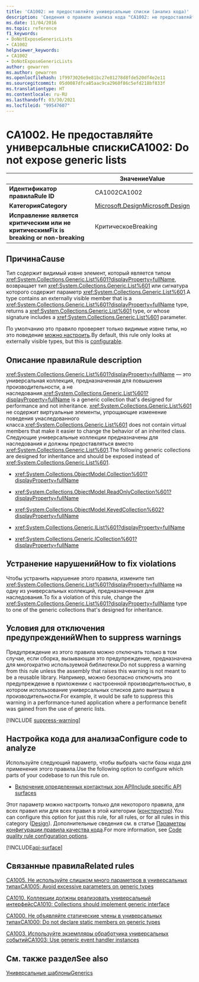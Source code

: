 ```yaml
---
title: 'CA1002: не предоставляйте универсальные списки (анализ кода)'
description: 'Сведения о правиле анализа кода "CA1002: не предоставляйте универсальные списки"'
ms.date: 11/04/2016
ms.topic: reference
f1_keywords:
- DoNotExposeGenericLists
- CA1002
helpviewer_keywords:
- CA1002
- DoNotExposeGenericLists
author: gewarren
ms.author: gewarren
ms.openlocfilehash: 1f9973026e9e81bc27e81278d8fde520df4e2e11
ms.sourcegitcommit: 05d0087dfca85aac9ca2960f86c5efd218bf833f
ms.translationtype: HT
ms.contentlocale: ru-RU
ms.lasthandoff: 03/30/2021
ms.locfileid: "99547607"
---
```

# <a name="ca1002-do-not-expose-generic-lists"></a><span data-ttu-id="8723e-103">CA1002. Не предоставляйте универсальные списки</span><span class="sxs-lookup"><span data-stu-id="8723e-103">CA1002: Do not expose generic lists</span></span>

| | <span data-ttu-id="8723e-104">Значение</span><span class="sxs-lookup"><span data-stu-id="8723e-104">Value</span></span> |
|-|-|
| <span data-ttu-id="8723e-105">**Идентификатор правила**</span><span class="sxs-lookup"><span data-stu-id="8723e-105">**Rule ID**</span></span> |<span data-ttu-id="8723e-106">CA1002</span><span class="sxs-lookup"><span data-stu-id="8723e-106">CA1002</span></span>|
| <span data-ttu-id="8723e-107">**Категория**</span><span class="sxs-lookup"><span data-stu-id="8723e-107">**Category**</span></span> |[<span data-ttu-id="8723e-108">Microsoft.Design</span><span class="sxs-lookup"><span data-stu-id="8723e-108">Microsoft.Design</span></span>](design-warnings.md)|
| <span data-ttu-id="8723e-109">**Исправление является критическим или не критическим**</span><span class="sxs-lookup"><span data-stu-id="8723e-109">**Fix is breaking or non-breaking**</span></span> |<span data-ttu-id="8723e-110">Критическое</span><span class="sxs-lookup"><span data-stu-id="8723e-110">Breaking</span></span>|

## <a name="cause"></a><span data-ttu-id="8723e-111">Причина</span><span class="sxs-lookup"><span data-stu-id="8723e-111">Cause</span></span>

<span data-ttu-id="8723e-112">Тип содержит видимый извне элемент, который является типом <xref:System.Collections.Generic.List%601?displayProperty=fullName>, возвращает тип <xref:System.Collections.Generic.List%601> или сигнатура которого содержит параметр <xref:System.Collections.Generic.List%601>.</span><span class="sxs-lookup"><span data-stu-id="8723e-112">A type contains an externally visible member that is a <xref:System.Collections.Generic.List%601?displayProperty=fullName> type, returns a <xref:System.Collections.Generic.List%601> type, or whose signature includes a <xref:System.Collections.Generic.List%601> parameter.</span></span>

<span data-ttu-id="8723e-113">По умолчанию это правило проверяет только видимые извне типы, но это поведение [можно настроить](#configure-code-to-analyze).</span><span class="sxs-lookup"><span data-stu-id="8723e-113">By default, this rule only looks at externally visible types, but this is [configurable](#configure-code-to-analyze).</span></span>

## <a name="rule-description"></a><span data-ttu-id="8723e-114">Описание правила</span><span class="sxs-lookup"><span data-stu-id="8723e-114">Rule description</span></span>

<span data-ttu-id="8723e-115"><xref:System.Collections.Generic.List%601?displayProperty=fullName> — это универсальная коллекция, предназначенная для повышения производительности, а не наследования.</span><span class="sxs-lookup"><span data-stu-id="8723e-115"><xref:System.Collections.Generic.List%601?displayProperty=fullName> is a generic collection that's designed for performance and not inheritance.</span></span> <span data-ttu-id="8723e-116"><xref:System.Collections.Generic.List%601> не содержит виртуальные элементы, упрощающие изменение поведения унаследованного класса.</span><span class="sxs-lookup"><span data-stu-id="8723e-116"><xref:System.Collections.Generic.List%601> does not contain virtual members that make it easier to change the behavior of an inherited class.</span></span> <span data-ttu-id="8723e-117">Следующие универсальные коллекции предназначены для наследования и должны предоставляться вместо <xref:System.Collections.Generic.List%601>.</span><span class="sxs-lookup"><span data-stu-id="8723e-117">The following generic collections are designed for inheritance and should be exposed instead of <xref:System.Collections.Generic.List%601>.</span></span>

- <xref:System.Collections.ObjectModel.Collection%601?displayProperty=fullName>

- <xref:System.Collections.ObjectModel.ReadOnlyCollection%601?displayProperty=fullName>

- <xref:System.Collections.ObjectModel.KeyedCollection%602?displayProperty=fullName>

- <xref:System.Collections.Generic.IList%601?displayProperty=fullName>

- <xref:System.Collections.Generic.ICollection%601?displayProperty=fullName>

## <a name="how-to-fix-violations"></a><span data-ttu-id="8723e-118">Устранение нарушений</span><span class="sxs-lookup"><span data-stu-id="8723e-118">How to fix violations</span></span>

<span data-ttu-id="8723e-119">Чтобы устранить нарушение этого правила, измените тип <xref:System.Collections.Generic.List%601?displayProperty=fullName> на одну из универсальных коллекций, предназначенных для наследования.</span><span class="sxs-lookup"><span data-stu-id="8723e-119">To fix a violation of this rule, change the <xref:System.Collections.Generic.List%601?displayProperty=fullName> type to one of the generic collections that's designed for inheritance.</span></span>

## <a name="when-to-suppress-warnings"></a><span data-ttu-id="8723e-120">Условия для отключения предупреждений</span><span class="sxs-lookup"><span data-stu-id="8723e-120">When to suppress warnings</span></span>

<span data-ttu-id="8723e-121">Предупреждение из этого правила можно отключать только в том случае, если сборка, вызывающая это предупреждение, предназначена для многократно используемой библиотеки.</span><span class="sxs-lookup"><span data-stu-id="8723e-121">Do not suppress a warning from this rule unless the assembly that raises this warning is not meant to be a reusable library.</span></span> <span data-ttu-id="8723e-122">Например, можно безопасно отключить это предупреждение в приложении с настроенной производительностью, в котором использование универсальных списков дало выигрыш в производительности.</span><span class="sxs-lookup"><span data-stu-id="8723e-122">For example, it would be safe to suppress this warning in a performance-tuned application where a performance benefit was gained from the use of generic lists.</span></span>

[!INCLUDE [suppress-warning](../../../../includes/code-analysis/suppress-warning.md)]

## <a name="configure-code-to-analyze"></a><span data-ttu-id="8723e-123">Настройка кода для анализа</span><span class="sxs-lookup"><span data-stu-id="8723e-123">Configure code to analyze</span></span>

<span data-ttu-id="8723e-124">Используйте следующий параметр, чтобы выбрать части базы кода для применения этого правила.</span><span class="sxs-lookup"><span data-stu-id="8723e-124">Use the following option to configure which parts of your codebase to run this rule on.</span></span>

- [<span data-ttu-id="8723e-125">Включение определенных контактных зон API</span><span class="sxs-lookup"><span data-stu-id="8723e-125">Include specific API surfaces</span></span>](#include-specific-api-surfaces)

<span data-ttu-id="8723e-126">Этот параметр можно настроить только для некоторого правила, для всех правил или для всех правил в этой категории ([конструктор](design-warnings.md)).</span><span class="sxs-lookup"><span data-stu-id="8723e-126">You can configure this option for just this rule, for all rules, or for all rules in this category ([Design](design-warnings.md)).</span></span> <span data-ttu-id="8723e-127">Дополнительные сведения см. в статье [Параметры конфигурации правила качества кода](../code-quality-rule-options.md).</span><span class="sxs-lookup"><span data-stu-id="8723e-127">For more information, see [Code quality rule configuration options](../code-quality-rule-options.md).</span></span>

[!INCLUDE[api-surface](~/includes/code-analysis/api-surface.md)]

## <a name="related-rules"></a><span data-ttu-id="8723e-128">Связанные правила</span><span class="sxs-lookup"><span data-stu-id="8723e-128">Related rules</span></span>

[<span data-ttu-id="8723e-129">CA1005. Не используйте слишком много параметров в универсальных типах</span><span class="sxs-lookup"><span data-stu-id="8723e-129">CA1005: Avoid excessive parameters on generic types</span></span>](ca1005.md)

[<span data-ttu-id="8723e-130">CA1010. Коллекции должны реализовать универсальный интерфейс</span><span class="sxs-lookup"><span data-stu-id="8723e-130">CA1010: Collections should implement generic interface</span></span>](ca1010.md)

[<span data-ttu-id="8723e-131">CA1000. Не объявляйте статические члены в универсальных типах</span><span class="sxs-lookup"><span data-stu-id="8723e-131">CA1000: Do not declare static members on generic types</span></span>](ca1000.md)

[<span data-ttu-id="8723e-132">CA1003. Используйте экземпляры обработчика универсальных событий</span><span class="sxs-lookup"><span data-stu-id="8723e-132">CA1003: Use generic event handler instances</span></span>](ca1003.md)

## <a name="see-also"></a><span data-ttu-id="8723e-133">См. также раздел</span><span class="sxs-lookup"><span data-stu-id="8723e-133">See also</span></span>

[<span data-ttu-id="8723e-134">Универсальные шаблоны</span><span class="sxs-lookup"><span data-stu-id="8723e-134">Generics</span></span>](../../../csharp/programming-guide/generics/index.md)
